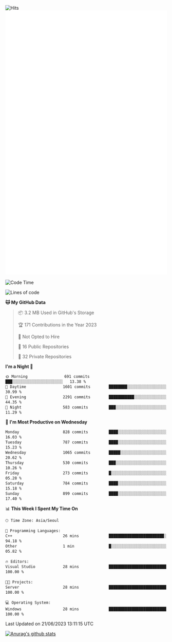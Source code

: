 ![Hits](https://hits.seeyoufarm.com/api/count/incr/badge.svg?url=https%3A%2F%2Fgithub.com%2Fkokose1234&count_bg=%2379C83D&title_bg=%23555555&icon=apple.svg&icon_color=%23E7E7E7&title=hits&edge_flat=false)
<br/>
![Metrics](https://github.com/kokose1234/kokose1234/blob/main/github-metrics.svg)

<!--START_SECTION:waka-->
![Code Time](http://img.shields.io/badge/Code%20Time-885%20hrs%2018%20mins-blue)

![Lines of code](https://img.shields.io/badge/From%20Hello%20World%20I%27ve%20Written-19.3%20million%20lines%20of%20code-blue)

**🐱 My GitHub Data** 

> 📦 3.2 MB Used in GitHub's Storage 
 > 
> 🏆 171 Contributions in the Year 2023
 > 
> 🚫 Not Opted to Hire
 > 
> 📜 16 Public Repositories 
 > 
> 🔑 32 Private Repositories 
 > 
**I'm a Night 🦉** 

```text
🌞 Morning                691 commits         ███░░░░░░░░░░░░░░░░░░░░░░   13.38 % 
🌆 Daytime                1601 commits        ████████░░░░░░░░░░░░░░░░░   30.99 % 
🌃 Evening                2291 commits        ███████████░░░░░░░░░░░░░░   44.35 % 
🌙 Night                  583 commits         ███░░░░░░░░░░░░░░░░░░░░░░   11.29 % 
```
📅 **I'm Most Productive on Wednesday** 

```text
Monday                   828 commits         ████░░░░░░░░░░░░░░░░░░░░░   16.03 % 
Tuesday                  787 commits         ████░░░░░░░░░░░░░░░░░░░░░   15.23 % 
Wednesday                1065 commits        █████░░░░░░░░░░░░░░░░░░░░   20.62 % 
Thursday                 530 commits         ███░░░░░░░░░░░░░░░░░░░░░░   10.26 % 
Friday                   273 commits         █░░░░░░░░░░░░░░░░░░░░░░░░   05.28 % 
Saturday                 784 commits         ████░░░░░░░░░░░░░░░░░░░░░   15.18 % 
Sunday                   899 commits         ████░░░░░░░░░░░░░░░░░░░░░   17.40 % 
```


📊 **This Week I Spent My Time On** 

```text
🕑︎ Time Zone: Asia/Seoul

💬 Programming Languages: 
C++                      26 mins             ████████████████████████░   94.18 % 
Other                    1 min               █░░░░░░░░░░░░░░░░░░░░░░░░   05.82 % 

🔥 Editors: 
Visual Studio            28 mins             █████████████████████████   100.00 % 

🐱‍💻 Projects: 
Server                   28 mins             █████████████████████████   100.00 % 

💻 Operating System: 
Windows                  28 mins             █████████████████████████   100.00 % 
```


 Last Updated on 21/06/2023 13:11:15 UTC
<!--END_SECTION:waka-->

[![Anurag's github stats](https://github-readme-stats.vercel.app/api?username=kokose1234&theme=dracula)](https://github.com/anuraghazra/github-readme-stats)



	
